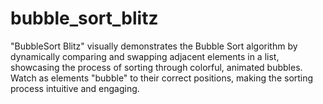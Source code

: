 # bubble_sort_blitz
"BubbleSort Blitz" visually demonstrates the Bubble Sort algorithm by dynamically comparing and swapping adjacent elements in a list, showcasing the process of sorting through colorful, animated bubbles. Watch as elements "bubble" to their correct positions, making the sorting process intuitive and engaging.
